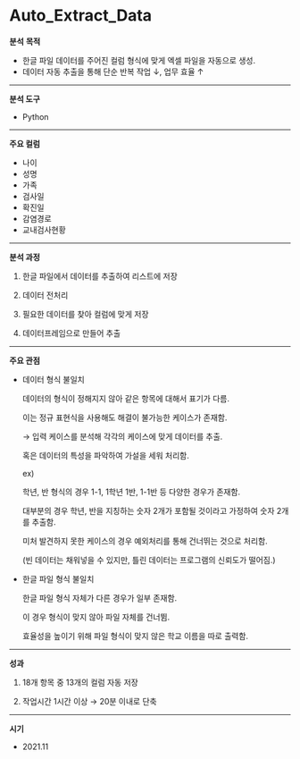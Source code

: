 # Auto_Extract_Data
**분석** **목적**

- 한글 파일 데이터를 주어진 컬럼 형식에 맞게 엑셀 파일을 자동으로 생성.
- 데이터 자동 추출을 통해 단순 반복 작업 ↓, 업무 효율 ↑

---

**분석 도구**

- Python

---

**주요 컬럼**

- 나이
- 성명
- 가족
- 검사일
- 확진일
- 감염경로
- 교내검사현황

---

**분석 과정**

1) 한글 파일에서 데이터를 추출하여 리스트에 저장

2) 데이터 전처리

3) 필요한 데이터를 찾아 컬럼에 맞게 저장

4) 데이터프레임으로 만들어 추출

---

**주요 관점**

- 데이터 형식 불일치
    
    데이터의 형식이 정해지지 않아 같은 항목에 대해서 표기가 다름.
    
    이는 정규 표현식을 사용해도 해결이 불가능한 케이스가 존재함.
    
    → 입력 케이스를 분석해 각각의 케이스에 맞게 데이터를 추출.
    
    혹은 데이터의 특성을 파악하여 가설을 세워 처리함.
    
    ex) 
    
    학년, 반 형식의 경우 1-1, 1학년 1반, 1-1반 등 다양한 경우가 존재함.
    
    대부분의 경우 학년, 반을 지칭하는 숫자 2개가 포함될 것이라고 가정하여 숫자 2개를 추출함.
    
    미처 발견하지 못한 케이스의 경우 예외처리를 통해 건너뛰는 것으로 처리함.
    
    (빈 데이터는 채워넣을 수 있지만, 틀린 데이터는 프로그램의 신뢰도가 떨어짐.)
    
- 한글 파일 형식 불일치
    
    한글 파일 형식 자체가 다른 경우가 일부 존재함.
    
    이 경우 형식이 맞지 않아 파일 자체를 건너뜀.
    
    효율성을 높이기 위해 파일 형식이 맞지 않은 학교 이름을 따로 출력함.
    

---

**성과**

1) 18개 항목 중 13개의 컬럼 자동 저장

2) 작업시간 1시간 이상 → 20분 이내로 단축

---

**시기**

- 2021.11
